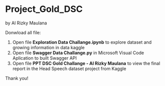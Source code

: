# Project_Gold_DSC
by Al Rizky Maulana

Donwload all file:
1. Open file **Exploration Data Challange.ipynb** to explore dataset and growing information in data kaggle
2. Open file **Swagger Data Challange.py** in Microsoft Visual Code Aplication to built Swagger API
3. Open file **PPT DSC Gold Challange - Al Rizky Maulana** to view the final report in the Head Speech dataset project from Kaggle

Thank you!
